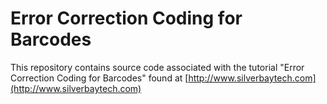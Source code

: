 Error Correction Coding for Barcodes
=====================

This repository contains source code associated with the tutorial "Error Correction Coding for Barcodes" found at [http://www.silverbaytech.com](http://www.silverbaytech.com)